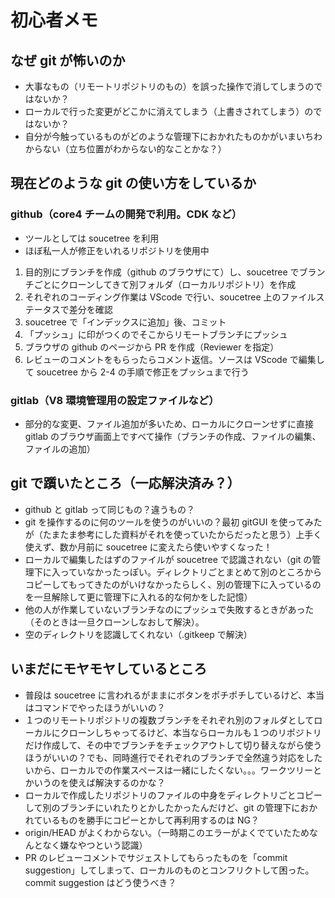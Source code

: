 # 初心者メモ

## なぜ git が怖いのか

- 大事なもの（リモートリポジトリのもの）を誤った操作で消してしまうのではないか？
- ローカルで行った変更がどこかに消えてしまう（上書きされてしまう）のではないか？
- 自分が今触っているものがどのような管理下におかれたものかがいまいちわからない（立ち位置がわからない的なことかな？）

## 現在どのような git の使い方をしているか

### github（core4 チームの開発で利用。CDK など）

- ツールとしては soucetree を利用
- ほぼ私一人が修正をいれるリポジトリを使用中

1. 目的別にブランチを作成（github のブラウザにて）し、soucetree でブランチごとにクローンしてきて別フォルダ（ローカルリポジトリ）を作成
2. それぞれのコーディング作業は VScode で行い、soucetree 上のファイルステータスで差分を確認
3. soucetree で「インデックスに追加」後、コミット
4. 「プッシュ」に印がつくのでそこからリモートブランチにプッシュ
5. ブラウザの github のページから PR を作成（Reviewer を指定）
6. レビューのコメントをもらったらコメント返信。ソースは VScode で編集して soucetree から 2-4 の手順で修正をプッシュまで行う

### gitlab（V8 環境管理用の設定ファイルなど）

- 部分的な変更、ファイル追加が多いため、ローカルにクローンせずに直接 gitlab のブラウザ画面上ですべて操作（ブランチの作成、ファイルの編集、ファイルの追加）

## git で躓いたところ（一応解決済み？）

- github と gitlab って同じもの？違うもの？
- git を操作するのに何のツールを使うのがいいの？最初 gitGUI を使ってみたが（たまたま参考にした資料がそれを使っていたからだったと思う）上手く使えず、数か月前に soucetree に変えたら使いやすくなった！
- ローカルで編集したはずのファイルが soucetree で認識されない（git の管理下に入っていなかったっぽい。ディレクトリごとまとめて別のところからコピーしてもってきたのがいけなかったらしく、別の管理下に入っているのを一旦解除して更に管理下に入れる的な何かをした記憶）
- 他の人が作業していないブランチなのにプッシュで失敗するときがあった（そのときは一旦クローンしなおして解決）。
- 空のディレクトリを認識してくれない（.gitkeep で解決）

## いまだにモヤモヤしているところ

- 普段は soucetree に言われるがままにボタンをポチポチしているけど、本当はコマンドでやったほうがいいの？
- １つのリモートリポジトリの複数ブランチをそれぞれ別のフォルダとしてローカルにクローンしちゃってるけど、本当ならローカルも１つのリポジトリだけ作成して、その中でブランチをチェックアウトして切り替えながら使うほうがいいの？でも、同時進行でそれぞれのブランチで全然違う対応をしたいから、ローカルでの作業スペースは一緒にしたくない。。。ワークツリーとかいうのを使えば解決するのかな？
- ローカルで作成したリポジトリのファイルの中身をディレクトリごとコピーして別のブランチにいれたりとかしたかったんだけど、git の管理下におかれているものを勝手にコピーとかして再利用するのは NG？
- origin/HEAD がよくわからない。（一時期このエラーがよくでていたためなんとなく嫌なやつという認識）
- PR のレビューコメントでサジェストしてもらったものを「commit suggestion」してしまって、ローカルのものとコンフリクトして困った。commit suggestion はどう使うべき？
